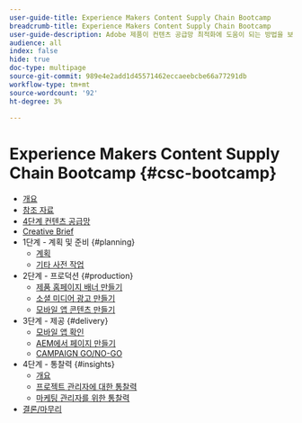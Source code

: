 ```yaml
---
user-guide-title: Experience Makers Content Supply Chain Bootcamp
breadcrumb-title: Experience Makers Content Supply Chain Bootcamp
user-guide-description: Adobe 제품이 컨텐츠 공급망 최적화에 도움이 되는 방법을 보여주는 실습 자습서입니다.
audience: all
index: false
hide: true
doc-type: multipage
source-git-commit: 989e4e2add1d45571462eccaeebcbe66a77291db
workflow-type: tm+mt
source-wordcount: '92'
ht-degree: 3%

---
```



# Experience Makers Content Supply Chain Bootcamp {#csc-bootcamp}

+ [개요](/help/csc-bootcamp/overview.md)
+ [참조 자료](/help/csc-bootcamp/reference-material.md)
+ [4단계 컨텐츠 공급망](/help/csc-bootcamp/csc-in-4-phases.md)
+ [Creative Brief](/help/csc-bootcamp/creative-brief.md)
+ 1단계 - 계획 및 준비 {#planning}
   + [계획](/help/csc-bootcamp/phases/planning/planning.md)
   + [기타 사전 작업](/help/csc-bootcamp/phases/planning/prework.md)
+ 2단계 - 프로덕션 {#production}
   + [제품 홈페이지 배너 만들기](/help/csc-bootcamp/phases/production/banner.md)
   + [소셜 미디어 광고 만들기](/help/csc-bootcamp/phases/production/social.md)
   + [모바일 앱 콘텐츠 만들기](/help/csc-bootcamp/phases/production/app.md)
+ 3단계 - 제공 {#delivery}
   + [모바일 앱 확인](/help/csc-bootcamp/phases/delivery/app.md)
   + [AEM에서 페이지 만들기](/help/csc-bootcamp/phases/delivery/page-in-aem.md)
   + [CAMPAIGN GO/NO-GO](/help/csc-bootcamp/phases/delivery/go-nogo.md)
+ 4단계 - 통찰력 {#insights}
   + [개요](/help/csc-bootcamp/phases/insights/overview.md)
   + [프로젝트 관리자에 대한 통찰력](/help/csc-bootcamp/phases/insights/project-manager.md)
   + [마케팅 관리자를 위한 통찰력](/help/csc-bootcamp/phases/insights/marketing-manager.md)
+ [결론/마무리](/help/csc-bootcamp/conclusion.md)
